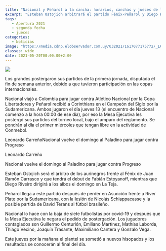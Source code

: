 ```yaml
---
title: "Nacional y Peñarol a la cancha: horarios, canchas y jueces de la segunda fecha del Torneo Apertura"
excerpt: "Esteban Ostojich arbitrará el partido Fénix-Peñarol y Diego Riveiro se encargará del encuentro Progreso-Nacional"
tags:
   - Apertura 2021
   - segunda fecha
   - jueces
categories:
   - Noticias
image: "https://media.cdnp.elobservador.com.uy/032021/1617077175772/_LCM9465.JPG?&cw=1170"
classes: wide
date: 2021-05-20T00:00:00+2:00
---
```



<img src="https://media.cdnp.elobservador.com.uy/032021/1617077175772/_LCM9465.JPG?&cw=1170">


Los grandes postergaron sus partidos de la primera jornada, disputada el fin de semana anterior, debido a que tuvieron participación en las copas internacionales.


Nacional viajó a Colombia para jugar contra Atlético Nacional por la Copa Libertadores y Peñarol recibió a Corinthians en el Campeón del Siglo por la Sudamericana. Ambos jugaron el día jueves 13 (el encuentro de Nacional comenzó a la hora 00:00 de ese día), por eso la Mesa Ejecutiva les postergó sus partidos del torneo local, bajo el amparo del reglamento. Se pondrán al día el primer miércoles que tengan libre en la actividad de Conmebol.


Leonardo CarreñoNacional vuelve el domingo al Paladino para jugar contra Progreso


Leonardo Carreño


Nacional vuelve el domingo al Paladino para jugar contra Progreso


Esteban Ostojich será el árbitro de los aurinegros frente al Fénix de Juan Ramón Carrasco y que tendrá el debut de Fabián Estoyanoff, mientras que Diego Riveiro dirigirá a los albos el domingo en La Teja.


Peñarol llega a este partido después de perder en Asunción frente a River Plate por la Sudamericana, con la lesión de Nicolás Schiappacasse y la posible partida de David Terans al fútbol brasileño.


Nacional lo hace con la baja de siete futbolistas por covid-19 y después que la Mesa Ejecutiva le negara el pedido de postergación. Los jugadores contagiados son Guillermo Centurión, Emiliano Martínez, Mathías Laborda, Thiago Vecino, Joaquín Trasante, Maximiliano Cantera y Gonzalo Vega.


Este jueves por la mañana el plantel se sometió a nuevos hisopados y los resultados se conocerán al final del día.





